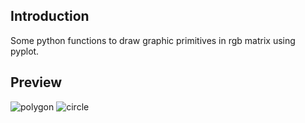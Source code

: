## Introduction
Some python functions to draw graphic primitives in rgb matrix using pyplot.

## Preview
![polygon](https://github.com/user-attachments/assets/f5b15d30-e253-4d2d-80fd-1da9994b3392)
![circle](https://github.com/user-attachments/assets/7671950a-c757-445d-974e-f36a03316389)
